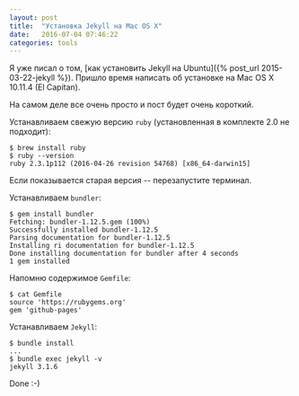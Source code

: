 ```yaml
---
layout: post
title:  "Установка Jekyll на Mac OS X"
date:   2016-07-04 07:46:22
categories: tools
---
```


Я уже писал о том, [как установить Jekyll на Ubuntu]({% post_url 2015-03-22-jekyll %}).
Пришло время написать об установке на Mac OS X 10.11.4 (El Capitan).

На самом деле все очень просто и пост будет очень короткий.

Устанавливаем свежую версию ``ruby`` (установленная в комплекте 2.0 не подходит):

    $ brew install ruby
    $ ruby --version
    ruby 2.3.1p112 (2016-04-26 revision 54768) [x86_64-darwin15]

Если показывается старая версия -- перезапустите терминал.

Устанавливаем ``bundler``:

    $ gem install bundler
    Fetching: bundler-1.12.5.gem (100%)
    Successfully installed bundler-1.12.5
    Parsing documentation for bundler-1.12.5
    Installing ri documentation for bundler-1.12.5
    Done installing documentation for bundler after 4 seconds
    1 gem installed

Напомню содержимое ``Gemfile``:

    $ cat Gemfile
    source 'https://rubygems.org'
    gem 'github-pages'

Устанавливаем ``Jekyll``:

    $ bundle install
    ...
    $ bundle exec jekyll -v
    jekyll 3.1.6

Done :-)